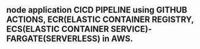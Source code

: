 ## node application CICD PIPELINE using GITHUB ACTIONS, ECR(ELASTIC CONTAINER REGISTRY, ECS(ELASTIC CONTAINER SERVICE)-FARGATE(SERVERLESS) in AWS.
